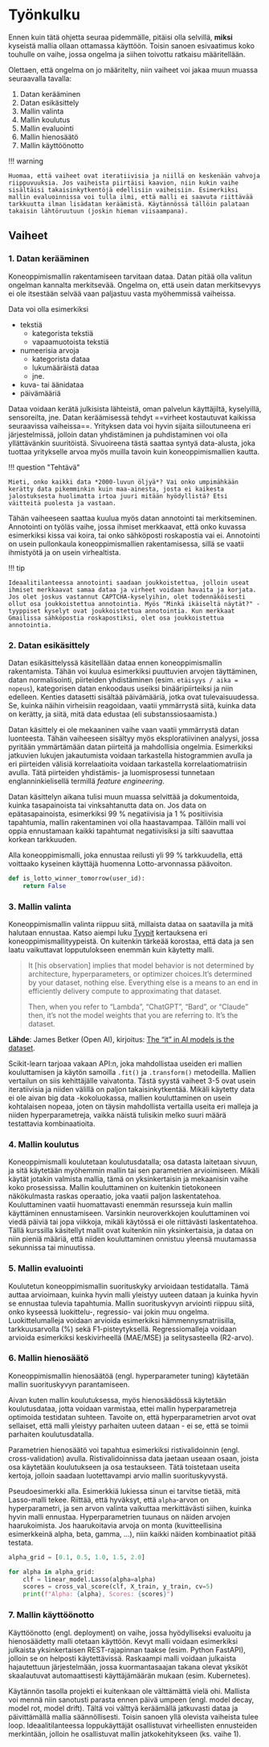 # Työnkulku

Ennen kuin tätä ohjetta seuraa pidemmälle, pitäisi olla selvillä, **miksi** kyseistä mallia ollaan ottamassa käyttöön. Toisin sanoen esivaatimus koko touhulle on vaihe, jossa ongelma ja siihen toivottu ratkaisu määritellään.

Olettaen, että ongelma on jo määritelty, niin vaiheet voi jakaa muun muassa seuraavalla tavalla:

1. Datan kerääminen
2. Datan esikäsittely
3. Mallin valinta
4. Mallin koulutus
5. Mallin evaluointi
6. Mallin hienosäätö
7. Mallin käyttöönotto

!!! warning

    Huomaa, että vaiheet ovat iteratiivisia ja niillä on keskenään vahvoja riippuvuuksia. Jos vaiheista piirtäisi kaavion, niin kukin vaihe sisältäisi takaisinkytkentöjä edellisiin vaiheisiin. Esimerkiksi mallin evaluoinnissa voi tulla ilmi, että malli ei saavuta riittävää tarkkuutta ilman lisädatan keräämistä. Käytännössä tällöin palataan takaisin lähtöruutuun (joskin hieman viisaampana).

## Vaiheet

### 1. Datan kerääminen

Koneoppimismallin rakentamiseen tarvitaan dataa. Datan pitää olla valitun ongelman kannalta merkitsevää. Ongelma on, että usein datan merkitsevyys ei ole itsestään selvää vaan paljastuu vasta myöhemmissä vaiheissa.

Data voi olla esimerkiksi 

* tekstiä
    * kategorista tekstiä
    * vapaamuotoista tekstiä
* numeerisia arvoja
    * kategorista dataa
    * lukumääräistä dataa
    * jne.
* kuva- tai äänidataa
* päivämääriä

Dataa voidaan kerätä julkisista lähteistä, oman palvelun käyttäjiltä, kyselyillä, sensoreilta, jne. Datan keräämisessä tehdyt ==virheet kostautuvat kaikissa seuraavissa vaiheissa==. Yrityksen data voi hyvin sijaita siiloutuneena eri järjestelmissä, jolloin datan yhdistäminen ja puhdistaminen voi olla yllättävänkin suuritöistä. Sivuoireena tästä saattaa syntyä data-alusta, joka tuottaa yritykselle arvoa myös muilla tavoin kuin koneoppimismallien kautta.

!!! question "Tehtävä"

    Mieti, onko kaikki data *2000-luvun öljyä*? Vai onko umpimähkään kerätty data pikemminkin kuin maa-ainesta, josta ei kaikesta jalostuksesta huolimatta irtoa juuri mitään hyödyllistä? Etsi väitteitä puolesta ja vastaan.

Tähän vaiheeseen saattaa kuulua myös datan annotointi tai merkitseminen. Annotointi on työläs vaihe, jossa ihmiset merkkaavat, että onko kuvassa esimerkiksi kissa vai koira, tai onko sähköposti roskapostia vai ei. Annotointi on usein pullonkaula koneoppimismallien rakentamisessa, sillä se vaatii ihmistyötä ja on usein virhealtista. 

!!! tip

    Ideaalitilanteessa annotointi saadaan joukkoistettua, jolloin useat ihmiset merkkaavat samaa dataa ja virheet voidaan havaita ja korjata. Jos olet joskus vastannut CAPTCHA-kyselyihin, olet todennäköisesti ollut osa joukkoistettua annotointia. Myös "Minkä ikäiseltä näytät?" -tyyppiset kyselyt ovat joukkoistettua annotointia. Kun merkkaat Gmailissa sähköpostia roskapostiksi, olet osa joukkoistettua annotointia.

### 2. Datan esikäsittely

Datan esikäsittelyssä käsitellään dataa ennen koneoppimismallin rakentamista. Tähän voi kuulua esimerkiksi puuttuvien arvojen täyttäminen, datan normalisointi, piirteiden yhdistäminen (esim. `etäisyys / aika = nopeus`), kategorisen datan enkoodaus useiksi binääripiirteiksi ja niin edelleen. Kenties datasetti sisältää päivämääriä, jotka ovat tulevaisuudessa. Se, kuinka näihin virheisiin reagoidaan, vaatii ymmärrystä siitä, kuinka data on kerätty, ja siitä, mitä data edustaa (eli substanssiosaamista.)

Datan käsittely ei ole mekaaninen vaihe vaan vaatii ymmärrystä datan luonteesta. Tähän vaiheeseen sisältyy myös eksploratiivinen analyysi, jossa pyritään ymmärtämään datan piirteitä ja mahdollisia ongelmia. Esimerkiksi jatkuvien lukujen jakautumista voidaan tarkastella histogrammien avulla ja eri piirteiden välisiä korrelaatioita voidaan tarkastella korrelaatiomatriisin avulla. Tätä piirteiden yhdistämis- ja luomisprosessi tunnetaan englanninkielisellä termillä *feature engineering*.

Datan käsittelyn aikana tulisi muun muassa selvittää ja dokumentoida, kuinka tasapainoista tai vinksahtanutta data on. Jos data on epätasapainoista, esimerkiksi 99 % negatiivisia ja 1 % positiivisia tapahtumia, mallin rakentaminen voi olla haastavampaa. Tällöin malli voi oppia ennustamaan kaikki tapahtumat negatiivisiksi ja silti saavuttaa korkean tarkkuuden.

Alla koneoppimismalli, joka ennustaa reilusti yli 99 % tarkkuudella, että voittaako kyseinen käyttäjä huomenna Lotto-arvonnassa päävoiton.

```python title="IPython"
def is_lotto_winner_tomorrow(user_id):
    return False
```

### 3. Mallin valinta

Koneoppimismallin valinta riippuu siitä, millaista dataa on saatavilla ja mitä halutaan ennustaa. Katso aiempi luku [Tyypit](tyypit.md) kertauksena eri koneoppimismallityypeistä. On kuitenkin tärkeää korostaa, että data ja sen laatu vaikuttavat lopputulokseen enemmän kuin käytetty malli.

> It [his observation] implies that model behavior is not determined by architecture, hyperparameters, or optimizer choices.It’s determined by your dataset, nothing else. Everything else is a means to an end in efficiently delivery compute to approximating that dataset.
> 
> Then, when you refer to “Lambda”, “ChatGPT”, “Bard”, or “Claude” then, it’s not the model weights that you are referring to. It’s the dataset. 

**Lähde**: James Betker (Open AI), kirjoitus: [The “it” in AI models is the dataset](https://nonint.com/2023/06/10/the-it-in-ai-models-is-the-dataset/).

Scikit-learn tarjoaa vakaan API:n, joka mahdollistaa useiden eri mallien kouluttamisen ja käytön samoilla `.fit()` ja `.transform()` metodeilla. Mallien vertailun on siis kehittäjälle vaivatonta. Tästä syystä vaiheet 3-5 ovat usein iteratiivisia ja niiden välillä on paljon takaisinkytkentää. Mikäli käytetty data ei ole aivan big data -kokoluokassa, mallien kouluttaminen on usein kohtalaisen nopeaa, joten on täysin mahdollista vertailla useita eri malleja ja niiden hyperparametreja, vaikka näistä tulisikin melko suuri määrä testattavia kombinaatioita.

### 4. Mallin koulutus

Koneoppimismalli koulutetaan koulutusdatalla; osa datasta laitetaan sivuun, ja sitä käytetään myöhemmin mallin tai sen parametrien arvioimiseen. Mikäli käytät jotakin valmista mallia, tämä on yksinkertaisin ja mekaanisin vaihe koko prosessissa. Mallin kouluttaminen on kuitenkin tietokoneen näkökulmasta raskas operaatio, joka vaatii paljon laskentatehoa. Kouluttaminen vaatii huomattavasti enemmän resursseja kuin mallin käyttäminen ennustamiseen. Varsinkin neuroverkkojen kouluttaminen voi viedä päiviä tai jopa viikkoja, mikäli käytössä ei ole riittävästi laskentatehoa. Tällä kurssilla käsitellyt mallit ovat kuitenkin niin yksinkertaisia, ja dataa on niin pieniä määriä, että niiden kouluttaminen onnistuu yleensä muutamassa sekunnissa tai minuutissa.

### 5. Mallin evaluointi

Koulutetun koneoppimismallin suorituskyky arvioidaan testidatalla. Tämä auttaa arvioimaan, kuinka hyvin malli yleistyy uuteen dataan ja kuinka hyvin se ennustaa tulevia tapahtumia. Mallin suorituskyvyn arviointi riippuu siitä, onko kyseessä luokittelu-, regressio- vai jokin muu ongelma. Luokittelumalleja voidaan arvioida esimerkiksi hämmennysmatriisilla, tarkkuusarvolla (%) sekä F1-pisteytyksellä. Regressiomalleja voidaan arvioida esimerkiksi keskivirheellä (MAE/MSE) ja selitysasteella (R2-arvo).

### 6. Mallin hienosäätö

Koneoppimismallin hienosäätöä (engl. hyperparameter tuning) käytetään mallin suorituskyvyn parantamiseen. 

Aivan kuten mallin koulutuksessa, myös hienosäädössä käytetään koulutusdataa, jotta voidaan varmistaa, ettei mallin hyperparametreja optimoida testidatan suhteen. Tavoite on, että hyperparametrien arvot ovat sellaiset, että malli yleistyy parhaiten uuteen dataan - ei se, että se toimii parhaiten koulutusdatalla.

Parametrien hienosäätö voi tapahtua esimerkiksi ristivalidoinnin (engl. cross-validation) avulla. Ristivalidoinnissa data jaetaan useaan osaan, joista osa käytetään koulutukseen ja osa testaukseen. Tätä toistetaan useita kertoja, jolloin saadaan luotettavampi arvio mallin suorituskyvystä.

Pseudoesimerkki alla. Esimerkkiä lukiessa sinun ei tarvitse tietää, mitä Lasso-malli tekee. Riittää, että hyväksyt, että  `alpha`-arvon on hyperparametri, ja sen arvon valinta vaikuttaa merkittävästi siihen, kuinka hyvin malli ennustaa. Hyperparametrien tuunaus on näiden arvojen haarukoimista. Jos haarukoitavia arvoja on monta (kuvitteellisina esimerkkeinä alpha, beta, gamma, ...), niin kaikki näiden kombinaatiot pitää testata.

```python title="IPython"
alpha_grid = [0.1, 0.5, 1.0, 1.5, 2.0]

for alpha in alpha_grid:
    clf = linear_model.Lasso(alpha=alpha)
    scores = cross_val_score(clf, X_train, y_train, cv=5)
    print(f"Alpha: {alpha}, Scores: {scores}")
```

### 7. Mallin käyttöönotto

Käyttöönotto (engl. deployment) on vaihe, jossa hyödylliseksi evaluoitu ja hienosäädetty malli otetaan käyttöön. Kevyt malli voidaan esimerkiksi julkaista yksinkertaisen REST-rajapinnan taakse (esim. Python FastAPI), jolloin se on helposti käytettävissä. Raskaampi malli voidaan julkaista hajautettuun järjestelmään, jossa kuormantasaajan takana olevat yksiköt skaalautuvat automaattisesti käyttäjämäärän mukaan (esim. Kubernetes).

Käytännön tasolla projekti ei kuitenkaan ole välttämättä vielä ohi. Mallista voi mennä niin sanotusti parasta ennen päivä umpeen (engl. model decay, model rot, model drift). Tältä voi välttyä keräämällä jatkuvasti dataa ja päivittämällä mallia säännöllisesti. Toisin sanoen yllä olevista vaiheista tulee loop. Ideaalitilanteessa loppukäyttäjät osallistuvat virheellisten ennusteiden merkintään, jolloin he osallistuvat mallin jatkokehitykseen (ks. vaihe 1).
